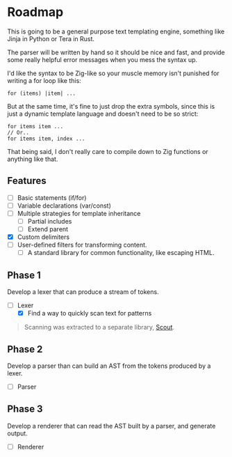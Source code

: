 # Roadmap

This is going to be a general purpose text templating engine, something like Jinja in Python or Tera in Rust.

The parser will be written by hand so it should be nice and fast, and provide some really helpful error messages when you mess the syntax up.

I'd like the syntax to be Zig-like so your muscle memory isn't punished for writing a for loop like this:

```
for (items) |item| ...
```

But at the same time, it's fine to just drop the extra symbols, since this is just a dynamic template language and doesn't need to be so strict:

```
for items item ...
// Or..
for items item, index ...
```

That being said, I don't really care to compile down to Zig functions or anything like that.

## Features

- [ ] Basic statements (if/for)
- [ ] Variable declarations (var/const)
- [ ] Multiple strategies for template inheritance
  - [ ] Partial includes
  - [ ] Extend parent
- [x] Custom delimiters
- [ ] User-defined filters for transforming content.
    - [ ] A standard library for common functionality, like escaping HTML.

## Phase 1

Develop a lexer that can produce a stream of tokens.

- [ ] Lexer
  - [x] Find a way to quickly scan text for patterns

>Scanning was extracted to a separate library, [Scout](https://github.com/jmkng/scout).

## Phase 2

Develop a parser than can build an AST from the tokens produced by a lexer.

- [ ] Parser

## Phase 3

Develop a renderer that can read the AST built by a parser, and generate output.

- [ ] Renderer
